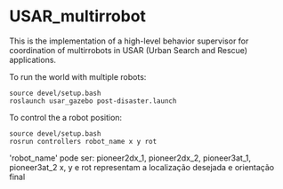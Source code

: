 # USAR_multirrobot
This is the implementation of a high-level behavior supervisor for coordination of multirrobots in USAR (Urban Search and Rescue) applications.

To run the world with multiple robots:
```
source devel/setup.bash
roslaunch usar_gazebo post-disaster.launch
```

To control the a robot position:
```
source devel/setup.bash
rosrun controllers robot_name x y rot
```
'robot_name' pode ser: pioneer2dx_1, pioneer2dx_2, pioneer3at_1, pioneer3at_2
x, y e rot representam a localização desejada e orientação final
